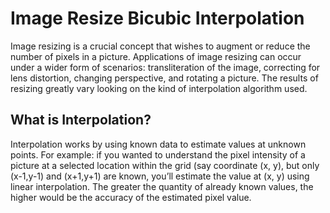 <h1> Image Resize Bicubic Interpolation </h1>
Image resizing is a crucial concept that wishes to augment or reduce the number of pixels in a picture. Applications of image resizing can occur under a wider form of scenarios: transliteration of the image, correcting for lens distortion, changing perspective, and rotating a picture. The results of resizing greatly vary looking on the kind of interpolation algorithm used.
<h2>What is Interpolation?</h2>
Interpolation works by using known data to estimate values at unknown points. For example: if you wanted to understand the pixel intensity of a picture at a selected location within the grid (say coordinate (x, y), but only (x-1,y-1) and (x+1,y+1) are known, you’ll estimate the value at (x, y) using linear interpolation. The greater the quantity of already known values, the higher would be the accuracy of the estimated pixel value.
